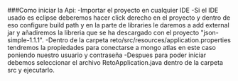 ###Como iniciar la Api:
  -Importar el proyecto en cualquier IDE
  -Si el IDE usado es eclipse deberemos hacer click derecho en el proyecto y dentro de eso configure build path y en la parte de libraries le daremos a add external jar y    añadiremos la libreria que se ha descargado con el proyecto "json-simple-1.1.1".
  -Dentro de la carpeta reto/src/resources/application.properties tendremos la propiedades para conectarse a mongo atlas en este caso poniendo nuestro usuario y contraseña
  -Despues para poder iniciar debemos seleccionar el archivo RetoApplication.java dentro de la carpeta src y ejecutarlo.
